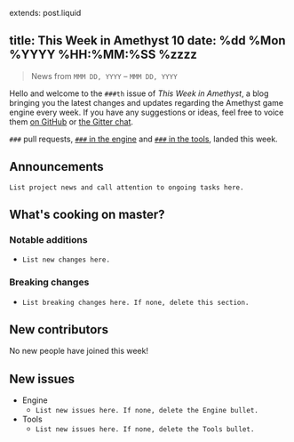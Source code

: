 extends: post.liquid

title: This Week in Amethyst 10
date: %dd %Mon %YYYY %HH:%MM:%SS %zzzz
---

> News from `MMM DD, YYYY` – `MMM DD, YYYY`

Hello and welcome to the `###th` issue of *This Week in Amethyst*, a blog
bringing you the latest changes and updates regarding the Amethyst game engine
every week. If you have any suggestions or ideas, feel free to voice them
[on GitHub][gh] or [the Gitter chat][gc].

[gh]: https://github.com/amethyst/website
[gc]: https://gitter.im/orgs/amethyst/rooms

`###` pull requests, [`###` in the engine][ep] and [`###` in the tools][tp],
landed this week.

[ep]: https://github.com/amethyst/amethyst/pulls?q=is:pr+closed:YYYY-MM-DD..YYYY-MM-DD
[tp]: https://github.com/amethyst/tools/pulls?q=is:pr+closed:YYYY-MM-DD..YYYY-MM-DD

## Announcements

`List project news and call attention to ongoing tasks here.`

## What's cooking on master?

### Notable additions

* `List new changes here.`

### Breaking changes

* `List breaking changes here. If none, delete this section.`

## New contributors

No new people have joined this week!

## New issues

* Engine
  * `List new issues here. If none, delete the Engine bullet.`
* Tools
  * `List new issues here. If none, delete the Tools bullet.`
